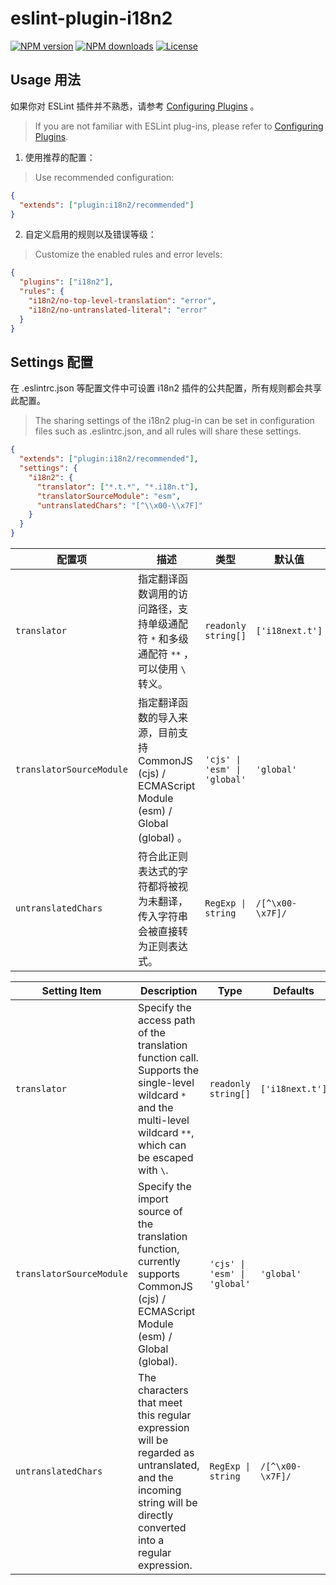 # eslint-plugin-i18n2

[![NPM version](https://img.shields.io/npm/v/eslint-plugin-i18n2.svg?style=flat)](https://npmjs.org/package/eslint-plugin-i18n2) [![NPM downloads](http://img.shields.io/npm/dm/eslint-plugin-i18n2.svg?style=flat)](https://npmjs.org/package/eslint-plugin-i18n2) <!-- [![Build Status](https://img.shields.io/travis/imhele/eslint-plugin-i18n2.svg?style=flat)](https://travis-ci.org/imhele/eslint-plugin-i18n2) --> <!-- [![Coverage Status](https://coveralls.io/repos/github/imhele/eslint-plugin-i18n2/badge.svg?branch=master)](https://coveralls.io/github/imhele/eslint-plugin-i18n2?branch=master) --> [![License](https://img.shields.io/npm/l/eslint-plugin-i18n2.svg)](https://npmjs.org/package/eslint-plugin-i18n2)

## Usage 用法

如果你对 ESLint 插件并不熟悉，请参考 [Configuring Plugins](https://eslint.org/docs/user-guide/configuring/plugins#configuring-plugins) 。

> If you are not familiar with ESLint plug-ins, please refer to [Configuring Plugins](https://eslint.org/docs/user-guide/configuring/plugins#configuring-plugins).

1. 使用推荐的配置：

> Use recommended configuration:

```json
{
  "extends": ["plugin:i18n2/recommended"]
}
```

2. 自定义启用的规则以及错误等级：

> Customize the enabled rules and error levels:

```json
{
  "plugins": ["i18n2"],
  "rules": {
    "i18n2/no-top-level-translation": "error",
    "i18n2/no-untranslated-literal": "error"
  }
}
```

## Settings 配置

在 .eslintrc.json 等配置文件中可设置 i18n2 插件的公共配置，所有规则都会共享此配置。

> The sharing settings of the i18n2 plug-in can be set in configuration files such as .eslintrc.json, and all rules will share these settings.

```json
{
  "extends": ["plugin:i18n2/recommended"],
  "settings": {
    "i18n2": {
      "translator": ["*.t.*", "*.i18n.t"],
      "translatorSourceModule": "esm",
      "untranslatedChars": "[^\\x00-\\x7F]"
    }
  }
}
```

| 配置项 | 描述 | 类型 | 默认值 |
| --- | --- | --- | --- |
| `translator` | 指定翻译函数调用的访问路径，支持单级通配符 `*` 和多级通配符 `**` ，可以使用 `\` 转义。 | `readonly string[]` | `['i18next.t']` |
| `translatorSourceModule` | 指定翻译函数的导入来源，目前支持 CommonJS (cjs) / ECMAScript Module (esm) / Global (global) 。 | `'cjs' \| 'esm' \| 'global'` | `'global'` |
| `untranslatedChars` | 符合此正则表达式的字符都将被视为未翻译，传入字符串会被直接转为正则表达式。 | `RegExp \| string` | `/[^\x00-\x7F]/` |

| Setting Item | Description | Type | Defaults |
| --- | --- | --- | --- |
| `translator` | Specify the access path of the translation function call. Supports the single-level wildcard `*` and the multi-level wildcard `**`, which can be escaped with `\`. | `readonly string[]` | `['i18next.t']` |
| `translatorSourceModule` | Specify the import source of the translation function, currently supports CommonJS (cjs) / ECMAScript Module (esm) / Global (global). | `'cjs' \| 'esm' \| 'global'` | `'global'` |
| `untranslatedChars` | The characters that meet this regular expression will be regarded as untranslated, and the incoming string will be directly converted into a regular expression. | `RegExp \| string` | `/[^\x00-\x7F]/` |
